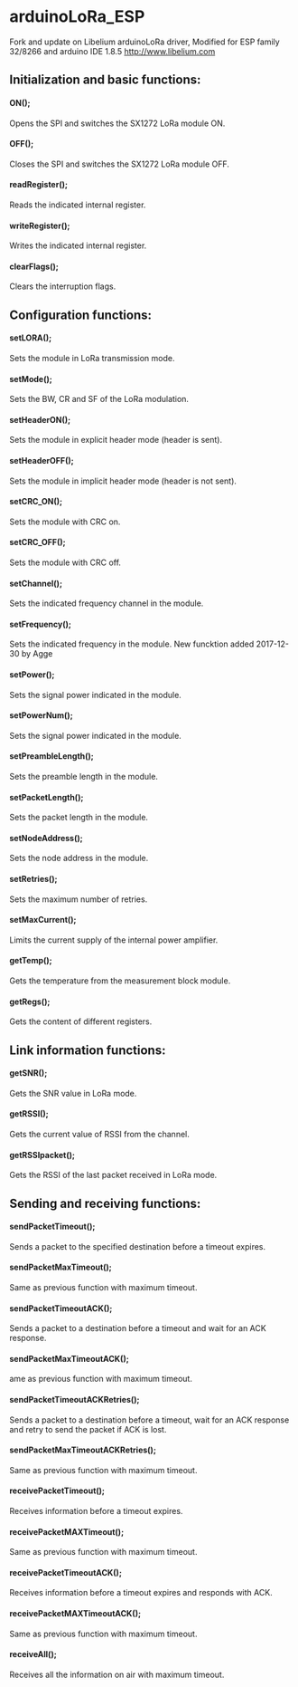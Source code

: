 # arduinoLoRa_ESP
Fork and update on Libelium arduinoLoRa driver, Modified for ESP family 32/8266 and arduino IDE 1.8.5
http://www.libelium.com 

## Initialization and basic functions:

#### ON();                     
Opens the SPI and switches the SX1272 LoRa module ON.
#### OFF();                   
Closes the SPI and switches the SX1272 LoRa module OFF.
#### readRegister();           
Reads the indicated internal register.
#### writeRegister();           
Writes the indicated internal register.
#### clearFlags();             
Clears the interruption flags.


## Configuration functions:

#### setLORA();                 
Sets the module in LoRa transmission mode.
#### setMode();                 
Sets the BW, CR and SF of the LoRa modulation.
#### setHeaderON();             
Sets the module in explicit header mode (header is sent).
#### setHeaderOFF();            
Sets the module in implicit header mode (header is not sent).
#### setCRC_ON();               
Sets the module with CRC on.
#### setCRC_OFF();              
Sets the module with CRC off.
#### setChannel();              
Sets the indicated frequency channel in the module.
#### setFrequency();              
Sets the indicated frequency in the module. New funcktion  added 2017-12-30 by Agge 
#### setPower();                
Sets the signal power indicated in the module.
#### setPowerNum();            
Sets the signal power indicated in the module.
#### setPreambleLength();       
Sets the preamble length in the module.
#### setPacketLength();         
Sets the packet length in the module.
#### setNodeAddress();          
Sets the node address in the module.
#### setRetries();              
Sets the maximum number of retries.
#### setMaxCurrent();           
Limits the current supply of the internal power amplifier.
#### getTemp();                 
Gets the temperature from the measurement block module.
#### getRegs();               
Gets the content of different registers.


## Link information functions:

#### getSNR();                
Gets the SNR value in LoRa mode.
#### getRSSI();                
Gets the current value of RSSI from the channel.
#### getRSSIpacket();          
Gets the RSSI of the last packet received in LoRa mode.


## Sending and receiving functions:

#### sendPacketTimeout();     
Sends a packet to the specified destination before a timeout expires.
#### sendPacketMaxTimeout();
Same as previous function with maximum timeout.
#### sendPacketTimeoutACK();
Sends a packet to a destination before a timeout and wait for an ACK response.
#### sendPacketMaxTimeoutACK();
ame as previous function with maximum timeout.
#### sendPacketTimeoutACKRetries();    
Sends a packet to a destination before a timeout, 
wait for an ACK response and retry to send the packet if ACK is lost.
#### sendPacketMaxTimeoutACKRetries();
Same as previous function with maximum timeout.
#### receivePacketTimeout();
Receives information before a timeout expires.     
#### receivePacketMAXTimeout();
Same as previous function with maximum timeout.
#### receivePacketTimeoutACK();
Receives information before a timeout expires and responds with ACK.
#### receivePacketMAXTimeoutACK();
Same as previous function with maximum timeout.
#### receiveAll();
Receives all the information on air with maximum timeout.

